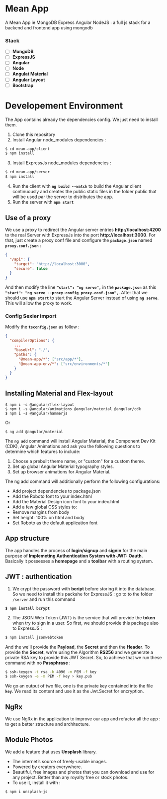 # Mean App

A Mean App ie MongoDB Express Angular NodeJS : a full js stack for a backend and frontend app using mongodb

### Stack

- [ ] **MongoDB**
- [ ] **ExpressJS**
- [ ] **Angular**
- [ ] **Node**
- [ ] **Angulat Material**
- [ ] **Angular Layout**
- [ ] **Bootstrap**

# Developement Environment

The App contains already the dependencies config. We just need to install them.

1. Clone this repository
2. Install Angular node_modules dependencies :

```sh
$ cd mean-app/client
$ npm install
```

3. Install ExpressJs node_modules dependencies :

```sh
$ cd mean-app/server
$ npm install
```

4. Run the client with **`ng build --watch`** to build the Angular client continuously and creates the public static files in the folder public that will be used par the server to distributes the app.
5. Run the server with **`npm start`**

## Use of a proxy

We use a proxy to redirect the Angular server entries **http://localhost:4200** to the real Server with ExpressJs into the port **http://localhost:3000**. For that, just create a proxy conf file and configure the **`package.json`** named **`proxy.conf.json`** :

```json
{
  "/api": {
    "target": "http://localhost:3000",
    "secure": false
  }
}
```

And then modify the line **`"start": "ng serve",`** in the **`package.json`** as this **`"start": "ng serve --proxy-config proxy.conf.json",`**. After that we should use **`npm start`** to start the Angular Server instead of using **`ng serve`**. This will allow the proxy to work.

### Config Sexier import

Modify the **`tsconfig.json`** as follow :

```json
{
  "compilerOptions": {
    ...
    "baseUrl": "./",
    "paths": {
      "@mean-app/*": ["src/app/*"],
      "@mean-app-env/*": ["src/environments/*"]
    }
  }
}
```

## Installing Material and Flex-layout

```
$ npm i -s @angular/flex-layout
$ npm i -s @angular/animations @angular/material @angular/cdk
$ npm i -s @angular/hammerjs
```

Or

```
$ ng add @angular/material
```

The **`ng add`** command will install Angular Material, the Component Dev Kit (CDK), Angular Animations and ask you the following questions to determine which features to include:

1. Choose a prebuilt theme name, or "custom" for a custom theme.
2. Set up global Angular Material typography styles.
3. Set up browser animations for Angular Material.

The ng add command will additionally perform the following configurations:

- Add project dependencies to package.json
- Add the Roboto font to your index.html
- Add the Material Design icon font to your index.html
- Add a few global CSS styles to:
- Remove margins from body
- Set height: 100% on html and body
- Set Roboto as the default application font

## App structure

The app handles the process of **login/signup** and **signin** for the main purpose of **Implemeting Authentication System with JWT: Oauth**. Basically it possesses a **homepage** and a **toolbar** with a routing system.

## JWT : authentication

1. We crypt the password with **bcript** before storing it into the database. So we need to install this packahe for ExpressJS : go to to the folder `/server` and run this command

**`$ npm install bcrypt`**

2. The JSON Web Token (JWT) is the service that will provide the **token** when try to sign in a user. So first, we should provide this package also to ExpressJS :

```sh
$ npm install jsonwebtoken
```

And the we'll provide the **Payload**, the **Secret** and then the **Header**. To provide the **Secret**, we're using the Algorithm **RS256** and we generate a private RSA key to provide this JWT Secret. So, to achieve that we run these command with no **Passphrase** :

```sh
$ ssh-keygen -t rsa -b 4096 -m PEM -f key
$ ssh-keygen -e -m PEM -f key > key.pub
```

We go an output of two file, one is the private key contained into the file **`key`**. We read its content and use it as the Jwt.Secret for encryption.

## NgRx

We use NgRx in the application to improve our app and refactor all the app : to get a better structure and architecture.

## Module Photos

We add a feature that uses **Unsplash** library.

- The internet’s source of freely-usable images.
- Powered by creators everywhere.
- Beautiful, free images and photos that you can download and use for any project. Better than any royalty free or stock photos.
- To use it, install it with :

```sh
$ npm i unsplash-js
```
